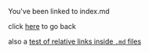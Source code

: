 You've been linked to index.md

click [here](https://qanazoga.com/github-pages-testing) to go back

also a [test of relative links inside `.md` files](/)
